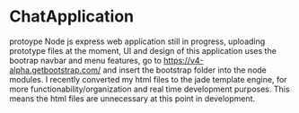 # ChatApplication
protoype Node js express web application still in progress, uploading prototype files at the moment, UI and design of this application uses the bootrap navbar and menu features, go to https://v4-alpha.getbootstrap.com/ and insert the bootstrap folder into the node modules. I recently converted my html files to the jade template engine, for more functionability/organization and real time development purposes. This means the html files are unnecessary at this point in development.

